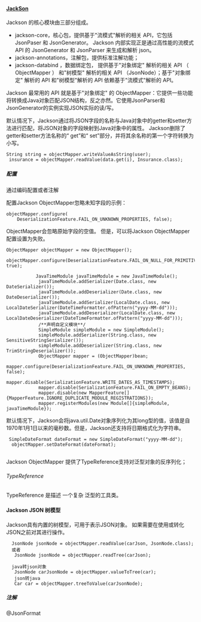 #### [JackSon](https://juejin.cn/post/6844904166809157639)

Jackson 的核心模块由三部分组成。

- jackson-core，核心包，提供基于"流模式"解析的相关 API，它包括 JsonPaser 和 JsonGenerator。 Jackson 内部实现正是通过高性能的流模式 API 的 JsonGenerator 和 JsonParser 来生成和解析 json。
- jackson-annotations，注解包，提供标准注解功能；
- jackson-databind ，数据绑定包， 提供基于"对象绑定" 解析的相关 API （ ObjectMapper ） 和"树模型" 解析的相关 API （JsonNode）；基于"对象绑定" 解析的 API 和"树模型"解析的 API 依赖基于"流模式"解析的 API。




Jackson 最常用的 API 就是基于"对象绑定" 的 ObjectMapper：它提供一些功能将转换成Java对象匹配JSON结构，反之亦然。它使用JsonParser和JsonGenerator的实例实现JSON实际的读/写。

默认情况下，Jackson通过将JSON字段的名称与Java对象中的getter和setter方法进行匹配，将JSON对象的字段映射到Java对象中的属性。 Jackson删除了getter和setter方法名称的“ get”和“ set”部分，并将其余名称的第一个字符转换为小写。



```
String string = objectMapper.writeValueAsString(user);
 insurance = objectMapper.readValue(data.get(i), Insurance.class);
```



##### 配置

通过编码配置或者注解

配置Jackson ObjectMapper忽略未知字段的示例：

```
objectMapper.configure(
    DeserializationFeature.FAIL_ON_UNKNOWN_PROPERTIES, false);
```

ObjectMapper会忽略原始字段的空值。 但是，可以将Jackson ObjectMapper配置设置为失败。

```
ObjectMapper objectMapper = new ObjectMapper();

objectMapper.configure(DeserializationFeature.FAIL_ON_NULL_FOR_PRIMITIVES, true);

           JavaTimeModule javaTimeModule = new JavaTimeModule();
            javaTimeModule.addSerializer(Date.class, new DateSerializer());
            javaTimeModule.addDeserializer(Date.class, new DateDeserializer());
            javaTimeModule.addSerializer(LocalDate.class, new LocalDateSerializer(DateTimeFormatter.ofPattern("yyyy-MM-dd")));
            javaTimeModule.addDeserializer(LocalDate.class, new LocalDateDeserializer(DateTimeFormatter.ofPattern("yyyy-MM-dd")));
            /**声明自定义模块**/
            SimpleModule simpleModule = new SimpleModule();
            simpleModule.addSerializer(String.class, new SensitiveStringSerializer());
            simpleModule.addDeserializer(String.class, new TrimStringDeserializer());
            ObjectMapper mapper = (ObjectMapper)bean;
            mapper.configure(DeserializationFeature.FAIL_ON_UNKNOWN_PROPERTIES, false);
            mapper.disable(SerializationFeature.WRITE_DATES_AS_TIMESTAMPS);
            mapper.disable(SerializationFeature.FAIL_ON_EMPTY_BEANS);
            mapper.disable(new MapperFeature[]{MapperFeature.IGNORE_DUPLICATE_MODULE_REGISTRATIONS});
            mapper.registerModules(new Module[]{simpleModule, javaTimeModule});
```


​       默认情况下，Jackson会将java.util.Date对象序列化为其long型的值，该值是自1970年1月1日以来的毫秒数。但是，Jackson还支持将日期格式化为字符串。

```
 SimpleDateFormat dateFormat = new SimpleDateFormat("yyyy-MM-dd");
  objectMapper.setDateFormat(dateFormat);
  
```

Jackson ObjectMapper 提供了TypeReference支持对泛型对象的反序列化；

###### TypeReference

 TypeReference 是描述 一个复杂 泛型的工具类。

#### Jackson JSON 树模型

Jackson具有内置的树模型，可用于表示JSON对象。 如果需要在使用或转化JSON之前对其进行操作。

```
  JsonNode jsonNode = objectMapper.readValue(carJson, JsonNode.class);
  或者
   JsonNode jsonNode = objectMapper.readTree(carJson);
  
  java转json对象
   JsonNode carJsonNode = objectMapper.valueToTree(car);
   json转java
   Car car = objectMapper.treeToValue(carJsonNode);
```



##### 注解

@JsonFormat